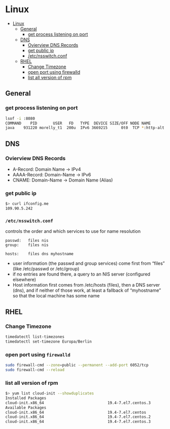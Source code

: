 # Linux
<!--ts-->
   * [Linux](#linux)
      * [General](#general)
         * [get process listening on port](#get-process-listening-on-port)
      * [DNS](#dns)
         * [Ovierview DNS Records](#ovierview-dns-records)
         * [get public ip](#get-public-ip)
         * [/etc/nsswitch.conf](#etcnsswitchconf)
      * [RHEL](#rhel)
         * [Change Timezone](#change-timezone)
         * [open port using firewalld](#open-port-using-firewalld)
         * [list all version of rpm](#list-all-version-of-rpm)

<!-- Added by: morelly_t1, at: Thu 14 Jan 2021 03:05:14 PM CET -->

<!--te-->
## General
### get process listening on port 
```bash
lsof -i :8080
COMMAND    PID       USER   FD   TYPE  DEVICE SIZE/OFF NODE NAME
java    931220 morelly_t1  200u  IPv6 3669215      0t0  TCP *:http-alt (LISTEN)
```
## DNS
### Ovierview DNS Records 
* A-Record: Domain Name -> IPv4
* AAAA-Record: Domain-Name -> IPv6
* CNAME: Domain-Name -> Domain Name (Alias)

### get public ip
```bash
$> curl ifconfig.me
109.90.5.242
```

### `/etc/nsswitch.conf`
controls the order and which services to use for name resolution
```
passwd:   files nis
group:    files nis

hosts:    files dns myhostname
```

* user information (the passwd and group services) come first from “files” (like /etc/passwd or /etc/group)
* if no entries are found there, a query to an NIS server (configured elsewhere) 
* Host information first comes from /etc/hosts (files), then a DNS server (dns), and if neither of those work, at least a fallback of “myhostname” so that the local machine has some name


## RHEL
### Change Timezone
```bash
timedatectl list-timezones
timedatectl set-timezone Europa/Berlin
```

### open port using `firewalld`
```bash
sudo firewall-cmd --zone=public --permanent --add-port 6052/tcp
sudo firewall-cmd --reload
```

### list all version of rpm
```bash
$> yum list cloud-init --showduplicates
Installed Packages
cloud-init.x86_64                            19.4-7.el7.centos.3                            @updates
Available Packages
cloud-init.x86_64                            19.4-7.el7.centos                              base
cloud-init.x86_64                            19.4-7.el7.centos.2                            updates
cloud-init.x86_64                            19.4-7.el7.centos.3                            update
```
